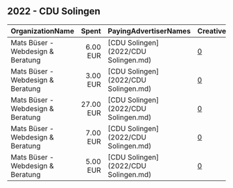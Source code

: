 ## 2022 - CDU Solingen 
|OrganizationName|Spent|PayingAdvertiserNames|CreativeUrls|Impressions|Genders|AgeBrackets|CountryCodes|BillingAddresses|CandidateBallotInformation|
|:---|---:|:---|:---|---:|:---|:---|:---|:---|:---|
|Mats Büser - Webdesign & Beratung|6.00 EUR|[CDU Solingen](2022/CDU Solingen.md)|[0](https://www.snap.com/political-ads/asset/8970ba124c46e1ae6540ef05f211da8b8060338334bb19a4c0e59f1b07e91950?mediaType=mp4)|1,164||18+|germany|"Unnersberger Allee 15,Solingen,42659,DE"|Sebastian Haug|
|Mats Büser - Webdesign & Beratung|3.00 EUR|[CDU Solingen](2022/CDU Solingen.md)|[0](https://www.snap.com/political-ads/asset/784c82f992eb37a74fe1ee3c9dc1934ed2006e5296a8db46e86a029b41a233f4?mediaType=mp4)|554||18+|germany|"Unnersberger Allee 15,Solingen,42659,DE"|Sebastian Haug|
|Mats Büser - Webdesign & Beratung|27.00 EUR|[CDU Solingen](2022/CDU Solingen.md)|[0](https://www.snap.com/political-ads/asset/9fbb482d5fb2879b366735fb5de3c29f58fc0517254ac6dbb4afa024b8a51f61?mediaType=mp4)|5,180||18+|germany|"Unnersberger Allee 15,Solingen,42659,DE"|Sebastian Haug|
|Mats Büser - Webdesign & Beratung|7.00 EUR|[CDU Solingen](2022/CDU Solingen.md)|[0](https://www.snap.com/political-ads/asset/c64099d837a3da9c5d6a501006562bf92720e7e543218e25d9f27a248f4ec0d5?mediaType=mp4)|923||18+|germany|"Unnersberger Allee 15,Solingen,42659,DE"|Sebastian Haug|
|Mats Büser - Webdesign & Beratung|5.00 EUR|[CDU Solingen](2022/CDU Solingen.md)|[0](https://www.snap.com/political-ads/asset/99ac6ae1c1cd3ce0ebe081609bb15ffbee6d55604f13074ef0b499c61d628e05?mediaType=mp4)|977||18+|germany|"Unnersberger Allee 15,Solingen,42659,DE"|Sebastian Haug|
